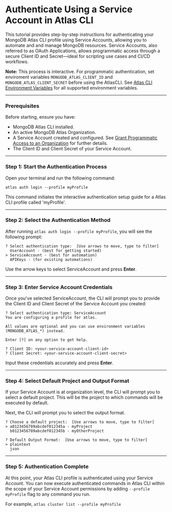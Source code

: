 # Authenticate Using a Service Account in Atlas CLI

This tutorial provides step-by-step instructions for authenticating your MongoDB Atlas CLI profile using Service Accounts, allowing you to automate and and manage MongoDB resources. Service Accounts, also referred to as OAuth Applications, allows programmatic access through a secure Client ID and Secret—ideal for scripting use cases and CI/CD workflows.

__Note:__ This process is interactive. For programmatic authentication, set enviroment variables `MONGODB_ATLAS_CLIENT_ID` and `MONGODB_ATLAS_CLIENT_SECRET` before using the AtlasCLI. See [Atlas CLI Environment Variables](https://www.mongodb.com/docs/atlas/cli/stable/atlas-cli-env-variables/) for all supported environment variables.

---

### Prerequisites
Before starting, ensure you have:

* MongoDB Atlas CLI installed.
* An active MongoDB Atlas Organization.
* A Service Account created and configured. See [Grant Programmatic Access to an Organization](https://www.mongodb.com/docs/atlas/configure-api-access/#grant-programmatic-access-to-an-organization) for further details.
* The Client ID and Client Secret of your Service Account.

---

### Step 1: Start the Authentication Process
Open your terminal and run the following command:

```
atlas auth login --profile myProfile
```

This command initiates the interactive authentication setup guide for a Atlas CLI profile called 'myProfile'.

---
### Step 2: Select the Authentication Method
After running `atlas auth login --profile myProfile`, you will see the following prompt:

```
? Select authentication type:  [Use arrows to move, type to filter]  
  UserAccount - (best for getting started)  
> ServiceAccount - (best for automation)  
  APIKeys - (for existing automations)  
```

Use the arrow keys to select ServiceAccount and press **Enter**.

---
### Step 3: Enter Service Account Credentials
Once you've selected ServiceAccount, the CLI will prompt you to provide the Client ID and Client Secret of the Service Account you created:

```
? Select authentication type: ServiceAccount
You are configuring a profile for atlas.

All values are optional and you can use environment variables (MONGODB_ATLAS_*) instead.

Enter [?] on any option to get help.

? Client ID: <your-service-account-client-id>  
? Client Secret: <your-service-account-client-secret>  
```

Input these credentials accurately and press **Enter**.

---
### Step 4: Select Default Project and Output Format
If your Service Account is at organization level, the CLI will prompt you to select a default project. This will be the project to which commands will be executed by default.

Next, the CLI will prompt you to select the output format.

```
? Choose a default project:  [Use arrows to move, type to filter]
> a0123456789abcdef012345a - myProject
  b0123456789abcdef012345b - myOtherProject

? Default Output Format:  [Use arrows to move, type to filter]
> plaintext
  json
```

---
### Step 5: Authentication Complete
At this point, your Atlas CLI profile is authenticated using your Service Account. You can now execute authenticated commands in Atlas CLI within the scope of your Service Account permissions by adding `--profile myProfile` flag to any command you run.

For example, `atlas cluster list --profile myProfile`
